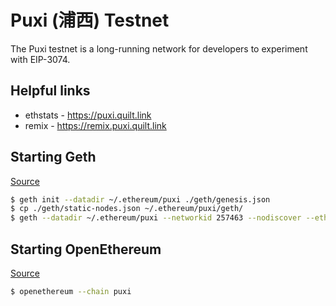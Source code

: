 Puxi (浦西) Testnet
==============

The Puxi testnet is a long-running network for developers to experiment with
EIP-3074.

## Helpful links
* ethstats - https://puxi.quilt.link
* remix - https://remix.puxi.quilt.link

## Starting Geth

[Source](https://github.com/quilt/go-ethereum/tree/eip-3074)

```bash
$ geth init --datadir ~/.ethereum/puxi ./geth/genesis.json
$ cp ./geth/static-nodes.json ~/.ethereum/puxi/geth/
$ geth --datadir ~/.ethereum/puxi --networkid 257463 --nodiscover --ethstats="yournode:puxinet@puxi.quilt.link"
```

## Starting OpenEthereum

[Source](https://github.com/quilt/openethereum/tree/eip-3074)

```bash
$ openethereum --chain puxi
```
